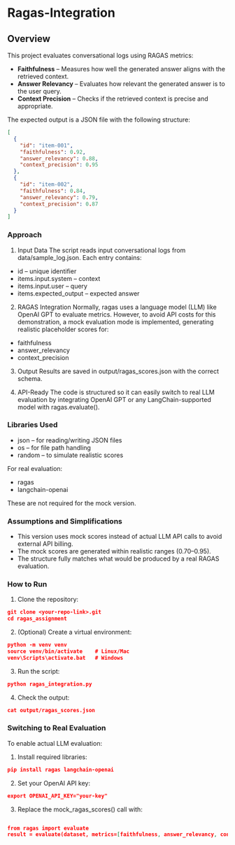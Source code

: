 # Ragas-Integration

## Overview
This project evaluates conversational logs using RAGAS metrics:
- **Faithfulness** – Measures how well the generated answer aligns with the retrieved context.
- **Answer Relevancy** – Evaluates how relevant the generated answer is to the user query.
- **Context Precision** – Checks if the retrieved context is precise and appropriate.

The expected output is a JSON file with the following structure:
```json
[
  {
    "id": "item-001",
    "faithfulness": 0.92,
    "answer_relevancy": 0.88,
    "context_precision": 0.95
  },
  {
    "id": "item-002",
    "faithfulness": 0.84,
    "answer_relevancy": 0.79,
    "context_precision": 0.87
  }
]
```

### Approach

1) Input Data
The script reads input conversational logs from data/sample_log.json.
Each entry contains:

- id – unique identifier
- items.input.system – context
- items.input.user – query
- items.expected_output – expected answer

2) RAGAS Integration
Normally, ragas uses a language model (LLM) like OpenAI GPT to evaluate metrics.
However, to avoid API costs for this demonstration, a mock evaluation mode is implemented, generating realistic placeholder scores for:

- faithfulness
- answer_relevancy
- context_precision

3) Output
Results are saved in output/ragas_scores.json with the correct schema.

4) API-Ready
The code is structured so it can easily switch to real LLM evaluation by integrating OpenAI GPT or any LangChain-supported model with ragas.evaluate().

### Libraries Used
- json – for reading/writing JSON files
- os – for file path handling
- random – to simulate realistic scores

For real evaluation:
- ragas
- langchain-openai

These are not required for the mock version.

### Assumptions and Simplifications
- This version uses mock scores instead of actual LLM API calls to avoid external API billing.
- The mock scores are generated within realistic ranges (0.70–0.95).
- The structure fully matches what would be produced by a real RAGAS evaluation.

### How to Run

1) Clone the repository:
```json
git clone <your-repo-link>.git
cd ragas_assignment
```

2) (Optional) Create a virtual environment:
  ```json
python -m venv venv
source venv/bin/activate    # Linux/Mac
venv\Scripts\activate.bat   # Windows
```

3) Run the script:
```json
python ragas_integration.py
```

4) Check the output:
 ```json
cat output/ragas_scores.json
```

### Switching to Real Evaluation
 To enable actual LLM evaluation:

1) Install required libraries:
```json
pip install ragas langchain-openai
```

2) Set your OpenAI API key:
```json
export OPENAI_API_KEY="your-key"
```

3) Replace the mock_ragas_scores() call with:
```json

from ragas import evaluate
result = evaluate(dataset, metrics=[faithfulness, answer_relevancy, context_precision], llm=ragas_llm)
```
